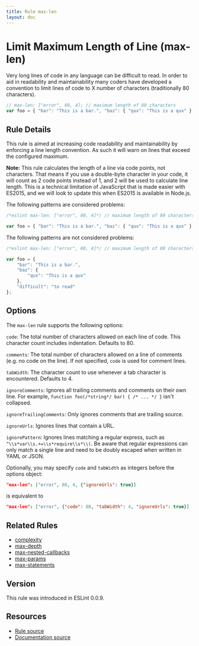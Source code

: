```yaml
---
title: Rule max-len
layout: doc
---
```

<!-- Note: No pull requests accepted for this file. See README.md in the root directory for details. -->

# Limit Maximum Length of Line (max-len)

Very long lines of code in any language can be difficult to read. In order to aid in readability and maintainability many coders have developed a convention to limit lines of code to X number of characters (traditionally 80 characters).

```js
// max-len: ["error", 80, 4]; // maximum length of 80 characters
var foo = { "bar": "This is a bar.", "baz": { "qux": "This is a qux" }, "difficult": "to read" }; // too long
```


## Rule Details

This rule is aimed at increasing code readability and maintainability by enforcing a line length convention. As such it will warn on lines that exceed the configured maximum.

**Note:** This rule calculates the length of a line via code points, not characters. That means if you use a double-byte character in your code, it will count as 2 code points instead of 1, and 2 will be used to calculate line length. This is a technical limitation of JavaScript that is made easier with ES2015, and we will look to update this when ES2015 is available in Node.js.

The following patterns are considered problems:

```js
/*eslint max-len: ["error", 80, 4]*/ // maximum length of 80 characters

var foo = { "bar": "This is a bar.", "baz": { "qux": "This is a qux" }, "difficult": "to read" };
```

The following patterns are not considered problems:

```js
/*eslint max-len: ["error", 80, 4]*/ // maximum length of 80 characters

var foo = {
    "bar": "This is a bar.",
    "baz": {
        "qux": "This is a qux"
    },
    "difficult": "to read"
};
```

## Options

The `max-len` rule supports the following options:

`code`: The total number of characters allowed on each line of code. This character count includes indentation. Defaults to 80.

`comments`: The total number of characters allowed on a line of comments (e.g. no code on the line). If not specified, `code` is used for comment lines.

`tabWidth`: The character count to use whenever a tab character is encountered. Defaults to 4.

`ignoreComments`: Ignores all trailing comments and comments on their own line. For example, `function foo(/*string*/ bar) { /* ... */ }` isn't collapsed.

`ignoreTrailingComments`: Only ignores comments that are trailing source.

`ignoreUrls`: Ignores lines that contain a URL.

`ignorePattern`: Ignores lines matching a regular express, such as `^\\s*var\\s.+=\\s*require\\s*\\(`. Be aware that regular expressions can only match a single line and need to be doubly escaped when written in YAML or JSON.

Optionally, you may specify `code` and `tabWidth` as integers before the options object:

```json
"max-len": ["error", 80, 4, {"ignoreUrls": true}]
```

is equivalent to

```json
"max-len": ["error", {"code": 80, "tabWidth": 4, "ignoreUrls": true}]
```


## Related Rules

* [complexity](complexity)
* [max-depth](max-depth)
* [max-nested-callbacks](max-nested-callbacks)
* [max-params](max-params)
* [max-statements](max-statements)

## Version

This rule was introduced in ESLint 0.0.9.

## Resources

* [Rule source](https://github.com/eslint/eslint/tree/master/lib/rules/max-len.js)
* [Documentation source](https://github.com/eslint/eslint/tree/master/docs/rules/max-len.md)

